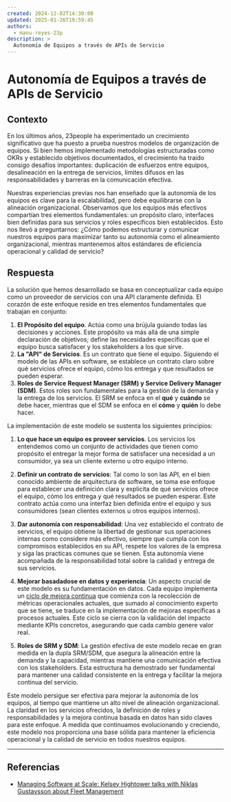 ```yaml
---
created: 2024-12-02T14:30:00
updated: 2025-01-26T19:59:45
authors:
  - manu-reyes-23p
description: >
  Autonomía de Equipos a través de APIs de Servicio
---
```


# Autonomía de Equipos a través de APIs de Servicio

## Contexto

En los últimos años, 23people ha experimentado un crecimiento significativo que ha puesto a prueba nuestros modelos de organización de equipos. Si bien hemos implementado metodologías estructuradas como OKRs y establecido objetivos documentados, el crecimiento ha traído consigo desafíos importantes: duplicación de esfuerzos entre equipos, desalineación en la entrega de servicios, límites difusos en las responsabilidades y barreras en la comunicación efectiva.

Nuestras experiencias previas nos han enseñado que la autonomía de los equipos es clave para la escalabilidad, pero debe equilibrarse con la alineación organizacional. Observamos que los equipos más efectivos compartían tres elementos fundamentales: un propósito claro, interfaces bien definidas para sus servicios y roles específicos bien establecidos. Esto nos llevó a preguntarnos: ¿Cómo podemos estructurar y comunicar nuestros equipos para maximizar tanto su autonomía como el alineamiento organizacional, mientras mantenemos altos estándares de eficiencia operacional y calidad de servicio?

## Respuesta

La solución que hemos desarrollado se basa en conceptualizar cada equipo como un proveedor de servicios con una API claramente definida. El corazón de este enfoque reside en tres elementos fundamentales que trabajan en conjunto:

1. **El Propósito del equipo**. Actúa como una brújula guiando todas las decisiones y acciones. Este propósito va más allá de una simple declaración de objetivos; define las necesidades específicas que el equipo busca satisfacer y los stakeholders a los que sirve.
2. **La "API" de Servicios**. Es un contrato que tiene el equipo. Siguiendo el modelo de las APIs en software, se establece un contrato claro sobre qué servicios ofrece el equipo, cómo los entrega y que resultados se pueden esperar.
3. **Roles de Service Request Manager (SRM) y Service Delivery Manager (SDM)**. Estos roles son fundamentales para la gestión de la demanda y la entrega de los servicios. El SRM se enfoca en el **qué** y **cuándo** se debe hacer, mientras que el SDM se enfoca en el **cómo** y **quién** lo debe hacer.

La implementación de este modelo se sustenta los siguientes principios:

1. **Lo que hace un equipo es proveer servicios**. Los servicios los entendemos como un conjunto de actividades que tienen como propósito el entregar la mejor forma de satisfacer una necesidad a un consumidor, ya sea un cliente externo u otro equipo interno.

2. **Definir un contrato de servicios**: Tal como lo son las API, en el bien conocido ambiente de arquitectura de software, se toma ese enfoque para establecer una definición clara y explicita de qué servicios ofrece el equipo, cómo los entrega y qué resultados se pueden esperar. Este contrato actúa como una interfaz bien definida entre el equipo y sus consumidores (sean clientes externos u otros equipos internos).

3. **Dar autonomía con responsabilidad**: Una vez establecido el contrato de servicios, el equipo obtiene la libertad de gestionar sus operaciones internas como considere más efectivo, siempre que cumpla con los compromisos establecidos en su API, respete los valores de la empresa y siga las practicas comunes que se tienen. Esta autonomía viene acompañada de la responsabilidad total sobre la calidad y entrega de sus servicios.

4. **Mejorar basadadose en datos y experiencia**: Un aspecto crucial de este modelo es su fundamentación en datos. Cada equipo implementa un [ciclo de mejora continua](../insights/evolucion-digital-empresarial.md) que comienza con la recolección de métricas operacionales actuales, que sumado al conocimiento experto que se tiene, se traduce en la implementación de mejoras específicas a procesos actuales. Este ciclo se cierra con la validación del impacto mediante KPIs concretos, asegurando que cada cambio genere valor real.

5. **Roles de SRM y SDM**: La gestión efectiva de este modelo recae en gran medida en la dupla SRM/SDM, que asegura la alineación entre la demanda y la capacidad, mientras mantiene una comunicación efectiva con los stakeholders. Esta estructura ha demostrado ser fundamental para mantener una calidad consistente en la entrega y facilitar la mejora continua del servicio.

Este modelo persigue ser efectiva para mejorar la autonomía de los equipos, al tiempo que mantiene un alto nivel de alineación organizacional. La claridad en los servicios ofrecidos, la definición de roles y responsabilidades y la mejora continua basada en datos han sido claves para este enfoque. A medida que continuamos evolucionando y creciendo, este modelo nos proporciona una base sólida para mantener la eficiencia operacional y la calidad de servicio en todos nuestros equipos.

---

## Referencias

- [Managing Software at Scale: Kelsey Hightower talks with Niklas Gustavsson about Fleet Management](https://www.youtube.com/watch?v=o4NvTvLE4rE&list=PLdnROWg7FtXfv_CLIo0MZeJjFqr-yqL4-)
